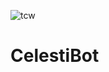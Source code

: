 ![tcw](https://github.com/RaveTr/CelestiBot/assets/81907436/32c48b86-2b3a-4586-8dc9-1f3bd816ec3e)

# CelestiBot
